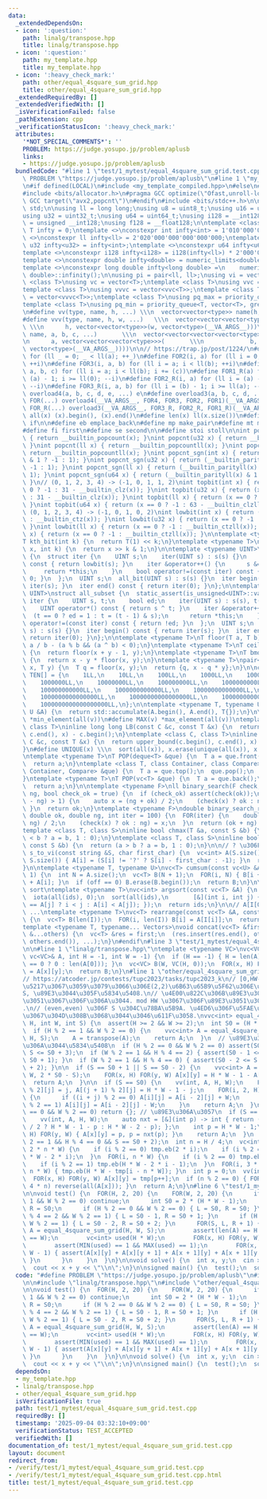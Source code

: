 ```yaml
---
data:
  _extendedDependsOn:
  - icon: ':question:'
    path: linalg/transpose.hpp
    title: linalg/transpose.hpp
  - icon: ':question:'
    path: my_template.hpp
    title: my_template.hpp
  - icon: ':heavy_check_mark:'
    path: other/equal_4square_sum_grid.hpp
    title: other/equal_4square_sum_grid.hpp
  _extendedRequiredBy: []
  _extendedVerifiedWith: []
  _isVerificationFailed: false
  _pathExtension: cpp
  _verificationStatusIcon: ':heavy_check_mark:'
  attributes:
    '*NOT_SPECIAL_COMMENTS*': ''
    PROBLEM: https://judge.yosupo.jp/problem/aplusb
    links:
    - https://judge.yosupo.jp/problem/aplusb
  bundledCode: "#line 1 \"test/1_mytest/equal_4square_sum_grid.test.cpp\"\n#define\
    \ PROBLEM \"https://judge.yosupo.jp/problem/aplusb\"\n#line 1 \"my_template.hpp\"\
    \n#if defined(LOCAL)\n#include <my_template_compiled.hpp>\n#else\n#if defined(__GNUC__)\n\
    #include <bits/allocator.h>\n#pragma GCC optimize(\"Ofast,unroll-loops\")\n#pragma\
    \ GCC target(\"avx2,popcnt\")\n#endif\n#include <bits/stdc++.h>\n\nusing namespace\
    \ std;\n\nusing ll = long long;\nusing u8 = uint8_t;\nusing u16 = uint16_t;\n\
    using u32 = uint32_t;\nusing u64 = uint64_t;\nusing i128 = __int128;\nusing u128\
    \ = unsigned __int128;\nusing f128 = __float128;\n\ntemplate <class T>\nconstexpr\
    \ T infty = 0;\ntemplate <>\nconstexpr int infty<int> = 1'010'000'000;\ntemplate\
    \ <>\nconstexpr ll infty<ll> = 2'020'000'000'000'000'000;\ntemplate <>\nconstexpr\
    \ u32 infty<u32> = infty<int>;\ntemplate <>\nconstexpr u64 infty<u64> = infty<ll>;\n\
    template <>\nconstexpr i128 infty<i128> = i128(infty<ll>) * 2'000'000'000'000'000'000;\n\
    template <>\nconstexpr double infty<double> = numeric_limits<double>::infinity();\n\
    template <>\nconstexpr long double infty<long double> =\n    numeric_limits<long\
    \ double>::infinity();\n\nusing pi = pair<ll, ll>;\nusing vi = vector<ll>;\ntemplate\
    \ <class T>\nusing vc = vector<T>;\ntemplate <class T>\nusing vvc = vector<vc<T>>;\n\
    template <class T>\nusing vvvc = vector<vvc<T>>;\ntemplate <class T>\nusing vvvvc\
    \ = vector<vvvc<T>>;\ntemplate <class T>\nusing pq_max = priority_queue<T>;\n\
    template <class T>\nusing pq_min = priority_queue<T, vector<T>, greater<T>>;\n\
    \n#define vv(type, name, h, ...) \\\n  vector<vector<type>> name(h, vector<type>(__VA_ARGS__))\n\
    #define vvv(type, name, h, w, ...)   \\\n  vector<vector<vector<type>>> name(\
    \ \\\n      h, vector<vector<type>>(w, vector<type>(__VA_ARGS__)))\n#define vvvv(type,\
    \ name, a, b, c, ...)       \\\n  vector<vector<vector<vector<type>>>> name( \\\
    \n      a, vector<vector<vector<type>>>(       \\\n             b, vector<vector<type>>(c,\
    \ vector<type>(__VA_ARGS__))))\n\n// https://trap.jp/post/1224/\n#define FOR1(a)\
    \ for (ll _ = 0; _ < ll(a); ++_)\n#define FOR2(i, a) for (ll i = 0; i < ll(a);\
    \ ++i)\n#define FOR3(i, a, b) for (ll i = a; i < ll(b); ++i)\n#define FOR4(i,\
    \ a, b, c) for (ll i = a; i < ll(b); i += (c))\n#define FOR1_R(a) for (ll i =\
    \ (a) - 1; i >= ll(0); --i)\n#define FOR2_R(i, a) for (ll i = (a) - 1; i >= ll(0);\
    \ --i)\n#define FOR3_R(i, a, b) for (ll i = (b) - 1; i >= ll(a); --i)\n#define\
    \ overload4(a, b, c, d, e, ...) e\n#define overload3(a, b, c, d, ...) d\n#define\
    \ FOR(...) overload4(__VA_ARGS__, FOR4, FOR3, FOR2, FOR1)(__VA_ARGS__)\n#define\
    \ FOR_R(...) overload3(__VA_ARGS__, FOR3_R, FOR2_R, FOR1_R)(__VA_ARGS__)\n\n#define\
    \ all(x) (x).begin(), (x).end()\n#define len(x) ll(x.size())\n#define elif else\
    \ if\n\n#define eb emplace_back\n#define mp make_pair\n#define mt make_tuple\n\
    #define fi first\n#define se second\n\n#define stoi stoll\n\nint popcnt(int x)\
    \ { return __builtin_popcount(x); }\nint popcnt(u32 x) { return __builtin_popcount(x);\
    \ }\nint popcnt(ll x) { return __builtin_popcountll(x); }\nint popcnt(u64 x) {\
    \ return __builtin_popcountll(x); }\nint popcnt_sgn(int x) { return (__builtin_parity(unsigned(x))\
    \ & 1 ? -1 : 1); }\nint popcnt_sgn(u32 x) { return (__builtin_parity(x) & 1 ?\
    \ -1 : 1); }\nint popcnt_sgn(ll x) { return (__builtin_parityll(x) & 1 ? -1 :\
    \ 1); }\nint popcnt_sgn(u64 x) { return (__builtin_parityll(x) & 1 ? -1 : 1);\
    \ }\n// (0, 1, 2, 3, 4) -> (-1, 0, 1, 1, 2)\nint topbit(int x) { return (x ==\
    \ 0 ? -1 : 31 - __builtin_clz(x)); }\nint topbit(u32 x) { return (x == 0 ? -1\
    \ : 31 - __builtin_clz(x)); }\nint topbit(ll x) { return (x == 0 ? -1 : 63 - __builtin_clzll(x));\
    \ }\nint topbit(u64 x) { return (x == 0 ? -1 : 63 - __builtin_clzll(x)); }\n//\
    \ (0, 1, 2, 3, 4) -> (-1, 0, 1, 0, 2)\nint lowbit(int x) { return (x == 0 ? -1\
    \ : __builtin_ctz(x)); }\nint lowbit(u32 x) { return (x == 0 ? -1 : __builtin_ctz(x));\
    \ }\nint lowbit(ll x) { return (x == 0 ? -1 : __builtin_ctzll(x)); }\nint lowbit(u64\
    \ x) { return (x == 0 ? -1 : __builtin_ctzll(x)); }\n\ntemplate <typename T>\n\
    T kth_bit(int k) {\n  return T(1) << k;\n}\ntemplate <typename T>\nbool has_kth_bit(T\
    \ x, int k) {\n  return x >> k & 1;\n}\n\ntemplate <typename UINT>\nstruct all_bit\
    \ {\n  struct iter {\n    UINT s;\n    iter(UINT s) : s(s) {}\n    int operator*()\
    \ const { return lowbit(s); }\n    iter &operator++() {\n      s &= s - 1;\n \
    \     return *this;\n    }\n    bool operator!=(const iter) const { return s !=\
    \ 0; }\n  };\n  UINT s;\n  all_bit(UINT s) : s(s) {}\n  iter begin() const { return\
    \ iter(s); }\n  iter end() const { return iter(0); }\n};\n\ntemplate <typename\
    \ UINT>\nstruct all_subset {\n  static_assert(is_unsigned<UINT>::value);\n  struct\
    \ iter {\n    UINT s, t;\n    bool ed;\n    iter(UINT s) : s(s), t(s), ed(0) {}\n\
    \    UINT operator*() const { return s ^ t; }\n    iter &operator++() {\n    \
    \  (t == 0 ? ed = 1 : t = (t - 1) & s);\n      return *this;\n    }\n    bool\
    \ operator!=(const iter) const { return !ed; }\n  };\n  UINT s;\n  all_subset(UINT\
    \ s) : s(s) {}\n  iter begin() const { return iter(s); }\n  iter end() const {\
    \ return iter(0); }\n};\n\ntemplate <typename T>\nT floor(T a, T b) {\n  return\
    \ a / b - (a % b && (a ^ b) < 0);\n}\ntemplate <typename T>\nT ceil(T x, T y)\
    \ {\n  return floor(x + y - 1, y);\n}\ntemplate <typename T>\nT bmod(T x, T y)\
    \ {\n  return x - y * floor(x, y);\n}\ntemplate <typename T>\npair<T, T> divmod(T\
    \ x, T y) {\n  T q = floor(x, y);\n  return {q, x - q * y};\n}\n\nconstexpr ll\
    \ TEN[] = {\n    1LL,\n    10LL,\n    100LL,\n    1000LL,\n    10000LL,\n    100000LL,\n\
    \    1000000LL,\n    10000000LL,\n    100000000LL,\n    1000000000LL,\n    10000000000LL,\n\
    \    100000000000LL,\n    1000000000000LL,\n    10000000000000LL,\n    100000000000000LL,\n\
    \    1000000000000000LL,\n    10000000000000000LL,\n    100000000000000000LL,\n\
    \    1000000000000000000LL,\n};\n\ntemplate <typename T, typename U>\nT SUM(const\
    \ U &A) {\n  return std::accumulate(A.begin(), A.end(), T{});\n}\n\n#define MIN(v)\
    \ *min_element(all(v))\n#define MAX(v) *max_element(all(v))\ntemplate <class C,\
    \ class T>\ninline long long LB(const C &c, const T &x) {\n  return lower_bound(c.begin(),\
    \ c.end(), x) - c.begin();\n}\ntemplate <class C, class T>\ninline long long UB(const\
    \ C &c, const T &x) {\n  return upper_bound(c.begin(), c.end(), x) - c.begin();\n\
    }\n#define UNIQUE(x) \\\n  sort(all(x)), x.erase(unique(all(x)), x.end()), x.shrink_to_fit()\n\
    \ntemplate <typename T>\nT POP(deque<T> &que) {\n  T a = que.front();\n  que.pop_front();\n\
    \  return a;\n}\ntemplate <class T, class Container, class Compare>\nT POP(priority_queue<T,\
    \ Container, Compare> &que) {\n  T a = que.top();\n  que.pop();\n  return a;\n\
    }\ntemplate <typename T>\nT POP(vc<T> &que) {\n  T a = que.back();\n  que.pop_back();\n\
    \  return a;\n}\n\ntemplate <typename F>\nll binary_search(F check, ll ok, ll\
    \ ng, bool check_ok = true) {\n  if (check_ok) assert(check(ok));\n  while (llabs(ok\
    \ - ng) > 1) {\n    auto x = (ng + ok) / 2;\n    (check(x) ? ok : ng) = x;\n \
    \ }\n  return ok;\n}\ntemplate <typename F>\ndouble binary_search_real(F check,\
    \ double ok, double ng, int iter = 100) {\n  FOR(iter) {\n    double x = (ok +\
    \ ng) / 2;\n    (check(x) ? ok : ng) = x;\n  }\n  return (ok + ng) / 2;\n}\n\n\
    template <class T, class S>\ninline bool chmax(T &a, const S &b) {\n  return (a\
    \ < b ? a = b, 1 : 0);\n}\ntemplate <class T, class S>\ninline bool chmin(T &a,\
    \ const S &b) {\n  return (a > b ? a = b, 1 : 0);\n}\n\n// ? \u306F -1\nvc<int>\
    \ s_to_vi(const string &S, char first_char) {\n  vc<int> A(S.size());\n  FOR(i,\
    \ S.size()) { A[i] = (S[i] != '?' ? S[i] - first_char : -1); }\n  return A;\n\
    }\n\ntemplate <typename T, typename U>\nvc<T> cumsum(const vc<U> &A, int off =\
    \ 1) {\n  int N = A.size();\n  vc<T> B(N + 1);\n  FOR(i, N) { B[i + 1] = B[i]\
    \ + A[i]; }\n  if (off == 0) B.erase(B.begin());\n  return B;\n}\n\n// stable\
    \ sort\ntemplate <typename T>\nvc<int> argsort(const vc<T> &A) {\n  vc<int> ids(len(A));\n\
    \  iota(all(ids), 0);\n  sort(all(ids),\n       [&](int i, int j) { return (A[i]\
    \ == A[j] ? i < j : A[i] < A[j]); });\n  return ids;\n}\n\n// A[I[0]], A[I[1]],\
    \ ...\ntemplate <typename T>\nvc<T> rearrange(const vc<T> &A, const vc<int> &I)\
    \ {\n  vc<T> B(len(I));\n  FOR(i, len(I)) B[i] = A[I[i]];\n  return B;\n}\n\n\
    template <typename T, typename... Vectors>\nvoid concat(vc<T> &first, const Vectors\
    \ &...others) {\n  vc<T> &res = first;\n  (res.insert(res.end(), others.begin(),\
    \ others.end()), ...);\n}\n#endif\n#line 3 \"test/1_mytest/equal_4square_sum_grid.test.cpp\"\
    \n\n#line 1 \"linalg/transpose.hpp\"\ntemplate <typename VC>\nvc<VC> transpose(const\
    \ vc<VC>& A, int H = -1, int W = -1) {\n  if (H == -1) { H = len(A), W = (len(A)\
    \ == 0 ? 0 : len(A[0])); }\n  vc<VC> B(W, VC(H, 0));\n  FOR(x, H) FOR(y, W) B[y][x]\
    \ = A[x][y];\n  return B;\n}\n#line 1 \"other/equal_4square_sum_grid.hpp\"\n\n\
    // https://atcoder.jp/contests/tupc2023/tasks/tupc2023_k\n// [0,HW-1]\u306E\u9806\
    \u5217\u3067\u3059\u3079\u3066\u306E(2,2)\u6B63\u65B9\u5F62\u306E\u548C\u304C\
    S, \u89E3\u3044\u305F\u5834\u5408.\n// \u4E00\u822C\u306B\u89E3\u3044\u305F\u308F\
    \u3051\u3067\u306F\u306A\u3044. mod HW \u3067\u306F\u89E3\u3051\u3066\u3044\u308B\
    .\n// (even,even) \u306F S \u304C\u78BA\u5B9A. \u4ED6\u306F\u5FAE\u8ABF\u6574\u306F\
    \u3067\u304D\u308B\u3068\u3044\u3046\u611F\u3058.\nvvc<int> equal_4square_sum_grid(int\
    \ H, int W, int S) {\n  assert(H >= 2 && W >= 2);\n  int S0 = (H * W - 1) * 2;\n\
    \  if (H % 2 == 1 && W % 2 == 0) {\n    vvc<int> A = equal_4square_sum_grid(W,\
    \ H, S);\n    A = transpose(A);\n    return A;\n  }\n  // \u89E3\u3044\u3066\u3044\
    \u306A\u3044\u5834\u5408\n  if (H % 2 == 0 && W % 2 == 0) assert(S0 - 3 <= S &&\
    \ S <= S0 + 3);\n  if (W % 2 == 1 && H % 4 == 2) { assert(S0 - 1 <= S && S <=\
    \ S0 + 1); }\n  if (W % 2 == 1 && H % 4 == 0) { assert(S0 - 2 <= S && S <= S0\
    \ + 2); }\n\n  if (S == S0 + 1 || S == S0 - 2) {\n    vvc<int> A = equal_4square_sum_grid(H,\
    \ W, 2 * S0 - S);\n    FOR(x, H) FOR(y, W) A[x][y] = H * W - 1 - A[x][y];\n  \
    \  return A;\n  }\n\n  if (S == S0) {\n    vv(int, A, H, W);\n    FOR(j, W) A[j\
    \ % 2][j] = j, A[(j + 1) % 2][j] = H * W - 1 - j;\n    FOR(i, 2, H) FOR(j, W)\
    \ {\n      if ((i + j) % 2 == 0) A[i][j] = A[i - 2][j] + W;\n      if ((i + j)\
    \ % 2 == 1) A[i][j] = A[i - 2][j] - W;\n    }\n    return A;\n  }\n  if (H % 2\
    \ == 0 && W % 2 == 0) return {}; // \u89E3\u306A\u3057\n  if (S == S0 - 1) {\n\
    \    vv(int, A, H, W);\n    auto nxt = [&](int p) -> int { return (p >= H * W\
    \ / 2 ? H * W - 1 - p : H * W - 2 - p); };\n    int p = H * W - 1;\n    FOR(x,\
    \ H) FOR(y, W) { A[x][y] = p, p = nxt(p); }\n    return A;\n  }\n  assert(W %\
    \ 2 == 1 && H % 4 == 0 && S == S0 + 2);\n  int n = H / 4;\n  vc<int> tmp;\n  FOR(i,\
    \ 2 * n * W) {\n    if (i % 2 == 0) tmp.eb(2 * i);\n    if (i % 2 == 1) tmp.eb(H\
    \ * W - 2 * i);\n  }\n  FOR(i, n * W) {\n    if (i % 2 == 0) tmp.eb(2 * i + 1);\n\
    \    if (i % 2 == 1) tmp.eb(H * W - 2 * i - 1);\n  }\n  FOR(i, 3 * n * W, 4 *\
    \ n * W) { tmp.eb(H * W - tmp[i - n * W]); }\n  int p = 0;\n  vv(int, A, H, W);\n\
    \  FOR(x, H) FOR(y, W) A[x][y] = tmp[p++];\n  if (n % 2 == 0) { FOR(x, 3 * n,\
    \ 4 * n) reverse(all(A[x])); }\n  return A;\n}\n#line 6 \"test/1_mytest/equal_4square_sum_grid.test.cpp\"\
    \n\nvoid test() {\n  FOR(H, 2, 20) {\n    FOR(W, 2, 20) {\n      if (H % 2 ==\
    \ 1 && W % 2 == 0) continue;\n      int S0 = 2 * (H * W - 1);\n      int L = S0,\
    \ R = S0;\n      if (H % 2 == 0 && W % 2 == 0) { L = S0, R = S0; }\n      if (H\
    \ % 4 == 2 && W % 2 == 1) { L = S0 - 1, R = S0 + 1; }\n      if (H % 4 == 0 &&\
    \ W % 2 == 1) { L = S0 - 2, R = S0 + 2; }\n      FOR(S, L, R + 1) {\n        vvc<int>\
    \ A = equal_4square_sum_grid(H, W, S);\n        assert(len(A) == H && len(A[0])\
    \ == W);\n        vc<int> used(H * W);\n        FOR(x, H) FOR(y, W) used[A[x][y]]++;\n\
    \        assert(MIN(used) == 1 && MAX(used) == 1);\n        FOR(x, H - 1) FOR(y,\
    \ W - 1) { assert(A[x][y] + A[x][y + 1] + A[x + 1][y] + A[x + 1][y + 1] == S);\
    \ }\n      }\n    }\n  }\n}\n\nvoid solve() {\n  int x, y;\n  cin >> x >> y;\n\
    \  cout << x + y << \"\\n\";\n}\n\nsigned main() {\n  test();\n  solve();\n}\n"
  code: "#define PROBLEM \"https://judge.yosupo.jp/problem/aplusb\"\n#include \"my_template.hpp\"\
    \n\n#include \"linalg/transpose.hpp\"\n#include \"other/equal_4square_sum_grid.hpp\"\
    \n\nvoid test() {\n  FOR(H, 2, 20) {\n    FOR(W, 2, 20) {\n      if (H % 2 ==\
    \ 1 && W % 2 == 0) continue;\n      int S0 = 2 * (H * W - 1);\n      int L = S0,\
    \ R = S0;\n      if (H % 2 == 0 && W % 2 == 0) { L = S0, R = S0; }\n      if (H\
    \ % 4 == 2 && W % 2 == 1) { L = S0 - 1, R = S0 + 1; }\n      if (H % 4 == 0 &&\
    \ W % 2 == 1) { L = S0 - 2, R = S0 + 2; }\n      FOR(S, L, R + 1) {\n        vvc<int>\
    \ A = equal_4square_sum_grid(H, W, S);\n        assert(len(A) == H && len(A[0])\
    \ == W);\n        vc<int> used(H * W);\n        FOR(x, H) FOR(y, W) used[A[x][y]]++;\n\
    \        assert(MIN(used) == 1 && MAX(used) == 1);\n        FOR(x, H - 1) FOR(y,\
    \ W - 1) { assert(A[x][y] + A[x][y + 1] + A[x + 1][y] + A[x + 1][y + 1] == S);\
    \ }\n      }\n    }\n  }\n}\n\nvoid solve() {\n  int x, y;\n  cin >> x >> y;\n\
    \  cout << x + y << \"\\n\";\n}\n\nsigned main() {\n  test();\n  solve();\n}\n"
  dependsOn:
  - my_template.hpp
  - linalg/transpose.hpp
  - other/equal_4square_sum_grid.hpp
  isVerificationFile: true
  path: test/1_mytest/equal_4square_sum_grid.test.cpp
  requiredBy: []
  timestamp: '2025-09-04 03:32:10+09:00'
  verificationStatus: TEST_ACCEPTED
  verifiedWith: []
documentation_of: test/1_mytest/equal_4square_sum_grid.test.cpp
layout: document
redirect_from:
- /verify/test/1_mytest/equal_4square_sum_grid.test.cpp
- /verify/test/1_mytest/equal_4square_sum_grid.test.cpp.html
title: test/1_mytest/equal_4square_sum_grid.test.cpp
---
```

